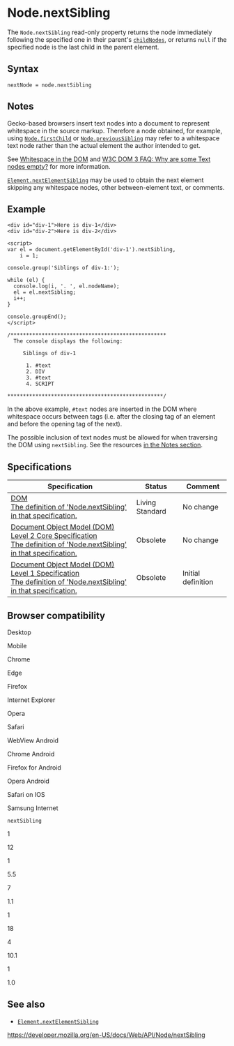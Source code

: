 # Node.nextSibling

The `Node.nextSibling` read-only property returns the node immediately following the specified one in their parent's [`childNodes`](childnodes), or returns `null` if the specified node is the last child in the parent element.

## Syntax

    nextNode = node.nextSibling

## Notes

Gecko-based browsers insert text nodes into a document to represent whitespace in the source markup. Therefore a node obtained, for example, using [`Node.firstChild`](firstchild) or [`Node.previousSibling`](previoussibling) may refer to a whitespace text node rather than the actual element the author intended to get.

See [Whitespace in the DOM](../document_object_model/whitespace) and [W3C DOM 3 FAQ: Why are some Text nodes empty?](https://www.w3.org/DOM/faq.html#emptytext) for more information.

[`Element.nextElementSibling`](../element/nextelementsibling) may be used to obtain the next element skipping any whitespace nodes, other between-element text, or comments.

## Example

    <div id="div-1">Here is div-1</div>
    <div id="div-2">Here is div-2</div>

    <script>
    var el = document.getElementById('div-1').nextSibling,
        i = 1;

    console.group('Siblings of div-1:');

    while (el) {
      console.log(i, '. ', el.nodeName);
      el = el.nextSibling;
      i++;
    }

    console.groupEnd();
    </script>

    /**************************************************
      The console displays the following:

         Siblings of div-1

          1. #text
          2. DIV
          3. #text
          4. SCRIPT

    **************************************************/

In the above example, `#text` nodes are inserted in the DOM where whitespace occurs between tags (i.e. after the closing tag of an element and before the opening tag of the next).

The possible inclusion of text nodes must be allowed for when traversing the DOM using `nextSibling`. See the resources [in the Notes section](#notes).

## Specifications

<table><thead><tr class="header"><th>Specification</th><th>Status</th><th>Comment</th></tr></thead><tbody><tr class="odd"><td><a href="https://dom.spec.whatwg.org/#dom-node-nextsibling">DOM<br />
<span class="small">The definition of 'Node.nextSibling' in that specification.</span></a></td><td><span class="spec-living">Living Standard</span></td><td>No change</td></tr><tr class="even"><td><a href="https://www.w3.org/TR/DOM-Level-2-Core/core.html#ID-6AC54C2F">Document Object Model (DOM) Level 2 Core Specification<br />
<span class="small">The definition of 'Node.nextSibling' in that specification.</span></a></td><td><span class="spec-obsolete">Obsolete</span></td><td>No change</td></tr><tr class="odd"><td><a href="https://www.w3.org/TR/REC-DOM-Level-1/level-one-core.html#attribute-nextSibling">Document Object Model (DOM) Level 1 Specification<br />
<span class="small">The definition of 'Node.nextSibling' in that specification.</span></a></td><td><span class="spec-obsolete">Obsolete</span></td><td>Initial definition</td></tr></tbody></table>

## Browser compatibility

Desktop

Mobile

Chrome

Edge

Firefox

Internet Explorer

Opera

Safari

WebView Android

Chrome Android

Firefox for Android

Opera Android

Safari on IOS

Samsung Internet

`nextSibling`

1

12

1

5.5

7

1.1

1

18

4

10.1

1

1.0

## See also

- [`Element.nextElementSibling`](../element/nextelementsibling)

<a href="https://developer.mozilla.org/en-US/docs/Web/API/Node/nextSibling" class="_attribution-link">https://developer.mozilla.org/en-US/docs/Web/API/Node/nextSibling</a>
